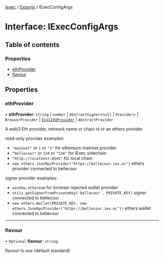 [iexec](../README.md) / [Exports](../modules.md) / IExecConfigArgs

# Interface: IExecConfigArgs

## Table of contents

### Properties

- [ethProvider](IExecConfigArgs.md#ethprovider)
- [flavour](IExecConfigArgs.md#flavour)

## Properties

### ethProvider

• **ethProvider**: `string` \| `number` \| `AbstractSigner`<``null`` \| `Provider`\> \| `BrowserProvider` \| [`Eip1193Provider`](Eip1193Provider.md) \| `AbstractProvider`

A web3 Eth provider, network name or chain id or an ethers provider

read-only provider examples:
- `"mainnet"` or `1` or `"1"` for ethereum mainnet provider
- `"bellecour"` or `134` or `"134"` for iExec sidechain
- `"http://localhost:8545"` for local chain
- `new ethers.JsonRpcProvider("https://bellecour.iex.ec")` ethers provider connected to bellecour

signer provider examples:
- `window.ethereum` for browser injected wallet provider
- `utils.getSignerFromPrivateKey('bellecour', PRIVATE_KEY)` signer connected to bellecour
- `new ethers.Wallet(PRIVATE_KEY, new ethers.JsonRpcProvider("https://bellecour.iex.ec"))` ethers wallet connected to bellecour

___

### flavour

• `Optional` **flavour**: `string`

flavour to use (default standard)
